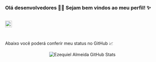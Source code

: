 ### Olá desenvolvedores 👨‍💻 Sejam bem vindos ao meu perfil! :sparkles:

<!--
**ezequiel205/ezequiel205** is a ✨ _special_ ✨ repository because its `README.md` (this file) appears on your GitHub profile.
Here are some ideas to get you started:
- 🔭 I’m currently working on ...
- 🌱 I’m currently learning ...
- 👯 I’m looking to collaborate on ...
- 🤔 I’m looking for help with ...
- 💬 Ask me about ...
- 📫 How to reach me: ...
- 😄 Pronouns: ...
- ⚡ Fun fact: ... 
-->

<br>
<a  target="_blank" href="https://www.linkedin.com/in/ezequielalmeida" >
  <img align="left" alt="Linkedin" width="22px" src="https://cdn.jsdelivr.net/npm/simple-icons@v3/icons/linkedin.svg" />
</a>
<!--
<a rel="noopener noreferrer" href="https://api.whatsapp.com/send?phone=5519987307673">
  <img align="left" alt="Whatsapp" width="22px" src="https://cdn.jsdelivr.net/npm/simple-icons@v3/icons/whatsapp.svg" />
</a>
<a rel="noopener noreferrer" href="https://www.instagram.com/ezzealmeida">
  <img align="left" alt="Instagram" width="22px" src="https://cdn.jsdelivr.net/npm/simple-icons@v3/icons/instagram.svg" />
</a>
<a rel="noopener noreferrer" href="mailto:santosezequiel205@gmail.com?subject="Hello">
  <img align="left" alt="Gmail" width="22px" src="https://cdn.jsdelivr.net/npm/simple-icons@v3/icons/gmail.svg"/>
</a>
<a rel="noopener noreferrer" href="https://app.rocketseat.com.br/me/ezzealmeida" />
  <img align="left" alt="Instagram" width="22px" src="https://cdn.jsdelivr.net/npm/simple-icons@v3/icons/hashnode.svg" target="_blank"/>
</a>
-->
</br>
<a></a><br></br>

 Abaixo você poderá conferir meu status no GitHub :chart_with_upwards_trend:
 <br><center>
![Ezequiel Almeida GitHub Stats](https://github-readme-stats.vercel.app/api?username=ezequiel205&show_icons=true)
 </center></br>

